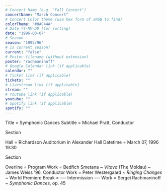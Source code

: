 ```yaml
---
# Concert Name (e.g. "Fall Concert")
concertName: "March Concert"
# Concert Color theme (use hex form of sRGB to find)
colorTheme: "#8AC44A"
# Date YY-MM-DD (for sorting)
date: "1996-03-07"
# Season
season: "1995/96"
# Is current season?
current: "false"
# Poster filename (without extension)
poster: "rachmaninoff"
# Google Calendar link (if applicable)
calendar: ""
# Ticket link (if applicable)
tickets: ""
# Livestream link (if applicable)
stream: ""
# Youtube link (if applicable)
youtube: ""
# Spotify link (if applicable)
spotify: ""
---
```

Title = Symphonic Dances
Subtitle = Michael Pratt, Conductor

Section

Hall = Richardson Auditorium in Alexander Hall
Datetime = March 07, 1996 19:30

Section

Overline = Program
Work = Bedřich Smetana ~ *Vltava* (The Moldau) ~ James Weiss '96, Conductor
Work = Peter Westergaard ~ *Ringing Changes* ~ World Premiere
Break = --- Intermission ---
Work = Sergei Rachmaninoff ~ *Symphonic Dances*, op. 45
